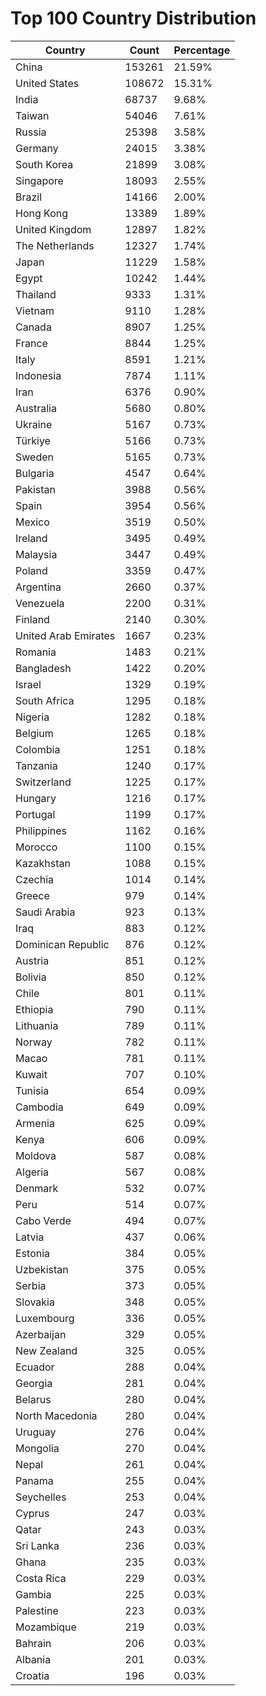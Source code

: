 # Top 100 Country Distribution
| Country | Count | Percentage |
|----|----|----|
| China | 153261 | 21.59% |
| United States | 108672 | 15.31% |
| India | 68737 | 9.68% |
| Taiwan | 54046 | 7.61% |
| Russia | 25398 | 3.58% |
| Germany | 24015 | 3.38% |
| South Korea | 21899 | 3.08% |
| Singapore | 18093 | 2.55% |
| Brazil | 14166 | 2.00% |
| Hong Kong | 13389 | 1.89% |
| United Kingdom | 12897 | 1.82% |
| The Netherlands | 12327 | 1.74% |
| Japan | 11229 | 1.58% |
| Egypt | 10242 | 1.44% |
| Thailand | 9333 | 1.31% |
| Vietnam | 9110 | 1.28% |
| Canada | 8907 | 1.25% |
| France | 8844 | 1.25% |
| Italy | 8591 | 1.21% |
| Indonesia | 7874 | 1.11% |
| Iran | 6376 | 0.90% |
| Australia | 5680 | 0.80% |
| Ukraine | 5167 | 0.73% |
| Türkiye | 5166 | 0.73% |
| Sweden | 5165 | 0.73% |
| Bulgaria | 4547 | 0.64% |
| Pakistan | 3988 | 0.56% |
| Spain | 3954 | 0.56% |
| Mexico | 3519 | 0.50% |
| Ireland | 3495 | 0.49% |
| Malaysia | 3447 | 0.49% |
| Poland | 3359 | 0.47% |
| Argentina | 2660 | 0.37% |
| Venezuela | 2200 | 0.31% |
| Finland | 2140 | 0.30% |
| United Arab Emirates | 1667 | 0.23% |
| Romania | 1483 | 0.21% |
| Bangladesh | 1422 | 0.20% |
| Israel | 1329 | 0.19% |
| South Africa | 1295 | 0.18% |
| Nigeria | 1282 | 0.18% |
| Belgium | 1265 | 0.18% |
| Colombia | 1251 | 0.18% |
| Tanzania | 1240 | 0.17% |
| Switzerland | 1225 | 0.17% |
| Hungary | 1216 | 0.17% |
| Portugal | 1199 | 0.17% |
| Philippines | 1162 | 0.16% |
| Morocco | 1100 | 0.15% |
| Kazakhstan | 1088 | 0.15% |
| Czechia | 1014 | 0.14% |
| Greece | 979 | 0.14% |
| Saudi Arabia | 923 | 0.13% |
| Iraq | 883 | 0.12% |
| Dominican Republic | 876 | 0.12% |
| Austria | 851 | 0.12% |
| Bolivia | 850 | 0.12% |
| Chile | 801 | 0.11% |
| Ethiopia | 790 | 0.11% |
| Lithuania | 789 | 0.11% |
| Norway | 782 | 0.11% |
| Macao | 781 | 0.11% |
| Kuwait | 707 | 0.10% |
| Tunisia | 654 | 0.09% |
| Cambodia | 649 | 0.09% |
| Armenia | 625 | 0.09% |
| Kenya | 606 | 0.09% |
| Moldova | 587 | 0.08% |
| Algeria | 567 | 0.08% |
| Denmark | 532 | 0.07% |
| Peru | 514 | 0.07% |
| Cabo Verde | 494 | 0.07% |
| Latvia | 437 | 0.06% |
| Estonia | 384 | 0.05% |
| Uzbekistan | 375 | 0.05% |
| Serbia | 373 | 0.05% |
| Slovakia | 348 | 0.05% |
| Luxembourg | 336 | 0.05% |
| Azerbaijan | 329 | 0.05% |
| New Zealand | 325 | 0.05% |
| Ecuador | 288 | 0.04% |
| Georgia | 281 | 0.04% |
| Belarus | 280 | 0.04% |
| North Macedonia | 280 | 0.04% |
| Uruguay | 276 | 0.04% |
| Mongolia | 270 | 0.04% |
| Nepal | 261 | 0.04% |
| Panama | 255 | 0.04% |
| Seychelles | 253 | 0.04% |
| Cyprus | 247 | 0.03% |
| Qatar | 243 | 0.03% |
| Sri Lanka | 236 | 0.03% |
| Ghana | 235 | 0.03% |
| Costa Rica | 229 | 0.03% |
| Gambia | 225 | 0.03% |
| Palestine | 223 | 0.03% |
| Mozambique | 219 | 0.03% |
| Bahrain | 206 | 0.03% |
| Albania | 201 | 0.03% |
| Croatia | 196 | 0.03% |
